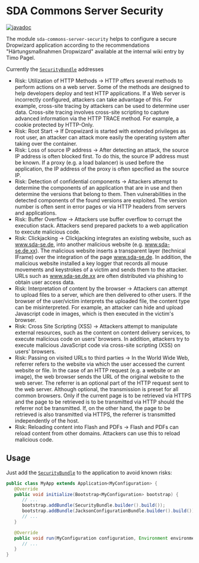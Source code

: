 # SDA Commons Server Security

[![javadoc](https://javadoc.io/badge2/org.sdase.commons/sda-commons-server-security/javadoc.svg)](https://javadoc.io/doc/org.sdase.commons/sda-commons-server-security)

The module `sda-commons-server-security` helps to configure a secure Dropwizard application according to the 
recommendations "Härtungsmaßnahmen Dropwizard" available at the internal wiki entry
by Timo Pagel.

Currently the [`SecurityBundle`](./src/main/java/org/sdase/commons/server/security/SecurityBundle.java) addresses

- Risk: Utilization of HTTP Methods
 -> HTTP offers several methods to perform actions on a web server. Some of the methods are designed to help developers deploy and test HTTP applications. If a Web server is incorrectly configured, attackers can take advantage of this. For example, cross-site tracing by attackers can be used to determine user data. Cross-site tracing involves cross-site scripting to capture advanced information via the HTTP TRACE method. For example, a cookie protected by HTTP-Only.
- Risk: Root Start
 -> If Dropwizard is started with extended privileges as root user, an attacker can  attack more easily the operating system after taking over the container.
- Risk: Loss of source IP address
 -> After detecting an attack, the source IP address is often blocked first. To do this, the source IP address must be known. If a proxy (e.g. a load balancer) is used before the application, the IP address of the proxy is often specified as the source IP.
- Risk: Detection of confidential components
 -> Attackers attempt to determine the components of an application that are in use and then determine the versions that belong to them. Then vulnerabilities in the detected components of the found versions are exploited. The version number is often sent in error pages or via HTTP headers from servers and applications.
- Risk: Buffer Overflow
 -> Attackers use buffer overflow to corrupt the execution stack. Attackers send prepared packets to a web application to execute malicious code.
- Risk: Clickjacking
 -> Clickjacking integrates an existing website, such as www.sda-se.de, into another malicious website (e.g. www.sda-se.de.xx). The malicious website inserts a transparent layer (technical IFrame) over the integration of the page www.sda-se.de. In addition, the malicious website installed a key logger that records all mouse movements and keystrokes of a victim and sends them to the attacker. URLs such as www.sda-se.de.xx are often distributed via phishing to obtain user access data.
- Risk: Interpretation of content by the browser
 -> Attackers can attempt to upload files to a server, which are then delivered to other users. If the browser of the user/victim interprets the uploaded file, the content type can be misinterpreted. For example, an attacker can hide and upload Javascript code in images, which is then executed in the victim's browser.
- Risk: Cross Site Scripting (XSS)
 -> Attackers attempt to manipulate external resources, such as the content on content delivery services, to execute malicious code on users' browsers. In addition, attackers try to execute malicious JavaScript code via cross-site scripting (XSS) on users' browsers.
- Risk: Passing on visited URLs to third parties
 -> In the World Wide Web, referrer refers to the website via which the user accessed the current website or file. In the case of an HTTP request (e.g. a website or an image), the web browser sends the URL of the original website to the web server. The referrer is an optional part of the HTTP request sent to the web server. Although optional, the transmission is preset for all common browsers. Only if the current page is to be retrieved via HTTPS and the page to be retrieved is to be transmitted via HTTP should the referrer not be transmitted. If, on the other hand, the page to be retrieved is also transmitted via HTTPS, the referrer is transmitted independently of the host.
- Risk: Reloading content into Flash and PDFs
 -> Flash and PDFs can reload content from other domains. Attackers can use this to reload malicious code.

## Usage

Just add the [`SecurityBundle`](./src/main/java/org/sdase/commons/server/security/SecurityBundle.java) to the 
application to avoid known risks:

```java
public class MyApp extends Application<MyConfiguration> {
   @Override
   public void initialize(Bootstrap<MyConfiguration> bootstrap) {
      // ...
      bootstrap.addBundle(SecurityBundle.builder().build());
      bootstrap.addBundle(JacksonConfigurationBundle.builder().build()); // enables required custom error handlers
      // ...
   }

   @Override
   public void run(MyConfiguration configuration, Environment environment) {
      // ...
   }
}
``` 
